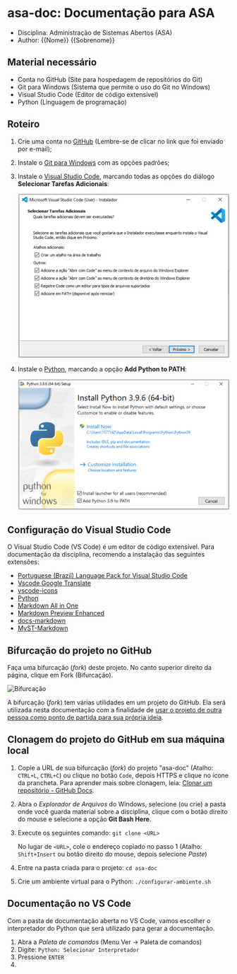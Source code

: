 # asa-doc: Documentação para ASA

- Disciplina: Administração de Sistemas Abertos (ASA)
- Author: {{Nome}} {{Sobrenome}}

## Material necessário

- Conta no GitHub (Site para hospedagem de repositórios do Git)
- Git para Windows (Sistema que permite o uso do Git no Windows)
- Visual Studio Code (Editor de código extensível)
- Python (Linguagem de programação)

## Roteiro

1. Crie uma conta no [GitHub](https://github.com/) (Lembre-se de clicar no link que foi enviado por e-mail);
2. Instale o [Git para Windows](https://git-scm.com/download/win) com as opções padrões;
3. Instale o [Visual Studio Code](https://code.visualstudio.com/download), marcando todas as opções do diálogo **Selecionar Tarefas Adicionais**:
   
   ![VS Code: Seleção de tarefas adicionais](imagens/vscode/vscode-selecao-tarefas-adicionais.png "VS Code: Seleção de tarefas adicionais")

4. Instale o [Python](https://www.python.org/downloads/), marcando a opção **Add Python to PATH**:

    ![Adição de Python para variável PATH](imagens/python/python-to-path.png "Adição de Python para variável PATH")


## Configuração do Visual Studio Code

O Visual Studio Code (VS Code) é um editor de código extensível. Para documentação da disciplina, recomendo a instalação das seguintes extensões:

- [Portuguese (Brazil) Language Pack for Visual Studio Code](https://marketplace.visualstudio.com/items?itemName=MS-CEINTL.vscode-language-pack-pt-BR)
- [Vscode Google Translate](https://marketplace.visualstudio.com/items?itemName=funkyremi.vscode-google-translate)
- [vscode-icons](https://marketplace.visualstudio.com/items?itemName=vscode-icons-team.vscode-icons)
- [Python](https://marketplace.visualstudio.com/items?itemName=ms-python.python)
- [Markdown All in One](https://marketplace.visualstudio.com/items?itemName=yzhang.markdown-all-in-one)
- [Markdown Preview Enhanced](https://marketplace.visualstudio.com/items?itemName=shd101wyy.markdown-preview-enhanced)
- [docs-markdown](https://marketplace.visualstudio.com/items?itemName=docsmsft.docs-markdown)
- [MyST-Markdown](https://marketplace.visualstudio.com/items?itemName=ExecutableBookProject.myst-highlight)

## Bifurcação do projeto no GitHub 

Faça uma bifurcação (*fork*) deste projeto. No canto superior direito da página, clique em Fork (Bifurcação).

![Bifurcação](https://docs.github.com/assets/images/help/repository/fork_button.jpg)

A bifurcação (*fork*) tem várias utilidades em um projeto do GitHub. Ela será utilizada nesta documentação com a finalidade de [usar o projeto de outra pessoa como ponto de partida para sua própria ideia](https://docs.github.com/pt/github/getting-started-with-github/quickstart/fork-a-repo#use-someone-elses-project-as-a-starting-point-for-your-own-idea).

## Clonagem do projeto do GitHub em sua máquina local

1. Copie a URL de sua bifurcação (*fork*) do projeto "asa-doc" (Atalho: `CTRL+L`, `CTRL+C`) ou clique no botão `Code`, depois HTTPS e clique no ícone da prancheta. Para aprender mais sobre clonagem, leia: [Clonar um repositório - GitHub Docs](https://docs.github.com/pt/github/creating-cloning-and-archiving-repositories/cloning-a-repository-from-github/cloning-a-repository).

2. Abra o *Explorador de Arquivos* do Windows, selecione (ou crie) a pasta onde você guarda material sobre a disciplina, clique com o botão direito do mouse e selecione a opção **Git Bash Here**.

3. Execute os seguintes comando: `git clone <URL>`

    No lugar de `<URL>`, cole o endereço copiado no passo 1 (Atalho: `Shift+Insert` ou botão direito do mouse, depois selecione *Paste*)

4. Entre na pasta criada para o projeto: `cd asa-doc`

5. Crie um ambiente virtual para o Python: `./configurar-ambiente.sh`

## Documentação no VS Code

Com a pasta de documentação aberta no VS Code, vamos escolher o interpretador do Python que será utilizado para gerar a documentação.

1. Abra a *Paleta de comandos* (Menu Ver -> Paleta de comandos)
2. Digite: `Python: Selecionar Interpretador`
3. Pressione `ENTER`
4. 



